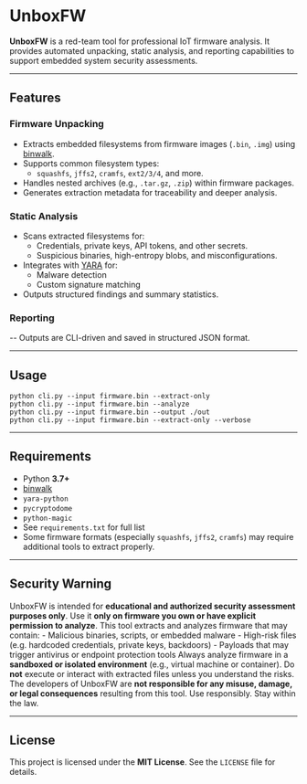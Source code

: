 # UnboxFW

**UnboxFW** is a red-team tool for professional IoT firmware analysis. It provides automated unpacking, static analysis, and reporting capabilities to support embedded system security assessments.

---

##  Features

###  Firmware Unpacking
- Extracts embedded filesystems from firmware images (`.bin`, `.img`) using [binwalk](https://github.com/ReFirmLabs/binwalk).
- Supports common filesystem types:
  - `squashfs`, `jffs2`, `cramfs`, `ext2/3/4`, and more.
- Handles nested archives (e.g., `.tar.gz`, `.zip`) within firmware packages.
- Generates extraction metadata for traceability and deeper analysis.

###  Static Analysis
- Scans extracted filesystems for:
  - Credentials, private keys, API tokens, and other secrets.
  - Suspicious binaries, high-entropy blobs, and misconfigurations.
- Integrates with [YARA](https://github.com/VirusTotal/yara) for:
  - Malware detection
  - Custom signature matching
- Outputs structured findings and summary statistics.

###  Reporting
-- Outputs are CLI-driven and saved in structured JSON format.

---

##  Usage

```
python cli.py --input firmware.bin --extract-only
python cli.py --input firmware.bin --analyze
python cli.py --input firmware.bin --output ./out
python cli.py --input firmware.bin --extract-only --verbose
```

---

##  Requirements

- Python **3.7+**
- [binwalk](https://github.com/ReFirmLabs/binwalk)
- `yara-python`
- `pycryptodome`
- `python-magic`
- See `requirements.txt` for full list
- Some firmware formats (especially `squashfs`, `jffs2`, `cramfs`) may require additional tools to extract properly.

---

## Security Warning
 UnboxFW is intended for **educational and authorized security assessment purposes only**. Use it **only on firmware you own or have explicit permission to analyze**. This tool extracts and analyzes firmware that may contain: - Malicious binaries, scripts, or embedded malware - High-risk files (e.g. hardcoded credentials, private keys, backdoors) - Payloads that may trigger antivirus or endpoint protection tools Always analyze firmware in a **sandboxed or isolated environment** (e.g., virtual machine or container). Do **not** execute or interact with extracted files unless you understand the risks. The developers of UnboxFW are **not responsible for any misuse, damage, or legal consequences** resulting from this tool. Use responsibly. Stay within the law.

--- 

##  License

This project is licensed under the **MIT License**. See the `LICENSE` file for details.
